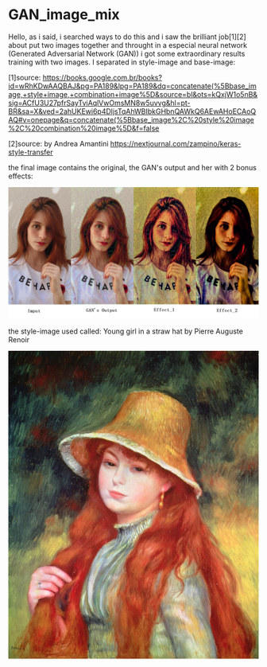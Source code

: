 # GAN_image_mix

Hello, as i said, i searched ways to do this and i saw the brilliant job[1][2] about put two images together and throught in a especial neural network (Generated Adversarial Network (GAN)) i got some extraordinary results training with two images. I separated in style-image and base-image:

[1]source: https://books.google.com.br/books?id=wRhKDwAAQBAJ&pg=PA189&lpg=PA189&dq=concatenate(%5Bbase_image,+style+image,+combination+image%5D&source=bl&ots=kQxjW1o5nB&sig=ACfU3U27pfrSayTviAqlVwOmsMN8w5uvvg&hl=pt-BR&sa=X&ved=2ahUKEwi6p4DljsTqAhWBIbkGHbnQAWkQ6AEwAHoECAoQAQ#v=onepage&q=concatenate(%5Bbase_image%2C%20style%20image%2C%20combination%20image%5D&f=false

[2]source: by Andrea Amantini https://nextjournal.com/zampino/keras-style-transfer

the final image contains the original, the GAN's output and her with 2 bonus effects:


![alt text](https://github.com/IsaacRamos1/100DaysOfCode/blob/master/final.jpg?raw=true)


the style-image used called: Young girl in a straw hat by Pierre Auguste Renoir

![alt text](https://github.com/IsaacRamos1/100DaysOfCode/blob/master/young-girl-renoir.jpg?raw=true)























